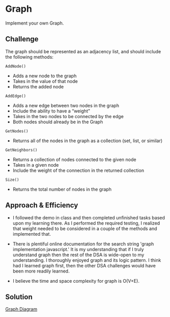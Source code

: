 # Graph
Implement your own Graph.

## Challenge
The graph should be represented as an adjacency list, and should include the following methods:

 ```AddNode()```
  * Adds a new node to the graph
  * Takes in the value of that node
  * Returns the added node

 ```AddEdge()```
  * Adds a new edge between two nodes in the graph
  * Include the ability to have a “weight”
  * Takes in the two nodes to be connected by the edge
  * Both nodes should already be in the Graph
  
 ```GetNodes()```
  * Returns all of the nodes in the graph as a collection (set, list, or similar)

 ```GetNeighbors()```
  * Returns a collection of nodes connected to the given node
  * Takes in a given node
  * Include the weight of the connection in the returned collection

 ```Size()```
  * Returns the total number of nodes in the graph

## Approach & Efficiency
* I followed the demo in class and then completed unfinished tasks based upon my learning there. As I performed the required testing, I realized that weight needed to be considered in a couple of the methods and implemented that. 

* There is plentiful online documentation for the search string 'graph implementation javascript.' It is my understanding that if I truly understand graph then the rest of the DSA is wide-open to my understanding. I thoroughly enjoyed graph and its logic pattern. I think had I learned graph first, then the other DSA challenges would have been more readily learned.

* I believe the time and space complexity for graph is O(V+E).

## Solution

[Graph Diagram](./assets/graph_diagram.JPG)